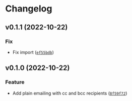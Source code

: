 # Changelog

<!--next-version-placeholder-->

## v0.1.1 (2022-10-22)
### Fix
* Fix import ([`ef55bdb`](https://github.com/ademuk/django-mailersend-backend/commit/ef55bdb6c3ec635ec3e2fa3b97aec510151b08e0))

## v0.1.0 (2022-10-22)
### Feature
* Add plain emailing with cc and bcc recipients ([`8f59f72`](https://github.com/ademuk/django-mailersend-backend/commit/8f59f726534423ac809cc4c32b6846fd9745809b))
